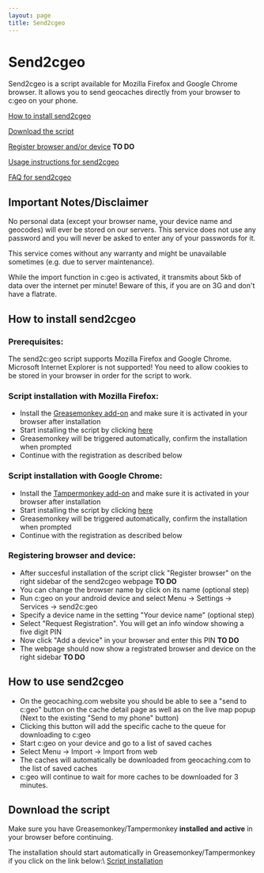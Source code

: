 ```yaml
---
layout: page
title: Send2cgeo
---
```


# Send2cgeo

Send2cgeo is a script available for Mozilla Firefox and Google Chrome browser. It allows you to send geocaches directly from your browser to c:geo on your phone.

[How to install send2cgeo](#how-to-install-send2cgeo)

[Download the script](#download-the-script)

[Register browser and/or device](#) <b>TO DO</b>

[Usage instructions for send2cgeo](#how-to-use-send2cgeo)

[FAQ for send2cgeo](/faq.html#faq.Whatissend)

## Important Notes/Disclaimer

No personal data (except your browser name, your device name and geocodes) will ever be stored on our servers. This service does not use any password and you will never be asked to enter any of your passwords for it.

This service comes without any warranty and might be unavailable sometimes (e.g. due to server maintenance).

While the import function in c:geo is activated, it transmits about 5kb of data over the internet per minute! Beware of this, if you are on 3G and don't have a flatrate.

## How to install send2cgeo

### Prerequisites:
The send2c:geo script supports Mozilla Firefox and Google Chrome. Microsoft Internet Explorer is not supported! You need to allow cookies to be stored in your browser in order for the script to work.

### Script installation with Mozilla Firefox:

- Install the [Greasemonkey add-on](http://addons.mozilla.org/en-US/firefox/addon/greasemonkey/) and make sure it is activated in your browser after installation
- Start installing the script by clicking [here](https://github.com/cgeo/cgeo/raw/master/send2cgeo/send2cgeo.user.js)
- Greasemonkey will be triggered automatically, confirm the installation when prompted
- Continue with the registration as described below

### Script installation with Google Chrome:

- Install the [Tampermonkey add-on](https://chrome.google.com/webstore/detail/tampermonkey/dhdgffkkebhmkfjojejmpbldmpobfkfo) and make sure it is activated in your browser after installation
- Start installing the script by clicking [here](https://github.com/cgeo/cgeo/raw/master/send2cgeo/send2cgeo.user.js)
- Greasemonkey will be triggered automatically, confirm the installation when prompted
- Continue with the registration as described below

### Registering browser and device:

- After succesful installation of the script click "Register browser" on the right sidebar of the send2cgeo webpage <b>TO DO</b>
- You can change the browser name by click on its name (optional step)
- Run c:geo on your android device and select Menu → Settings → Services → send2c:geo
- Specify a device name in the setting "Your device name" (optional step)
- Select "Request Registration". You will get an info window showing a five digit PIN
- Now click "Add a device" in your browser and enter this PIN  <b>TO DO</b>
- The webpage should now show a registrated browser and device on the right sidebar <b>TO DO</b>

## How to use send2cgeo

- On the geocaching.com website you should be able to see a "send to c:geo" button on the cache detail page as well as on the live map popup (Next to the existing "Send to my phone" button)
- Clicking this button will add the specific cache to the queue for downloading to c:geo
- Start c:geo on your device and go to a list of saved caches
- Select Menu → Import → Import from web
- The caches will automatically be downloaded from geocaching.com to the list of saved caches
- c:geo will continue to wait for more caches to be downloaded for 3 minutes.

## Download the script

Make sure you have Greasemonkey/Tampermonkey **installed and active** in your browser before continuing.

The installation should start automatically in Greasemonkey/Tampermonkey if you click on the link below:\\
[Script installation](https://github.com/cgeo/cgeo/raw/master/send2cgeo/send2cgeo.user.js)


